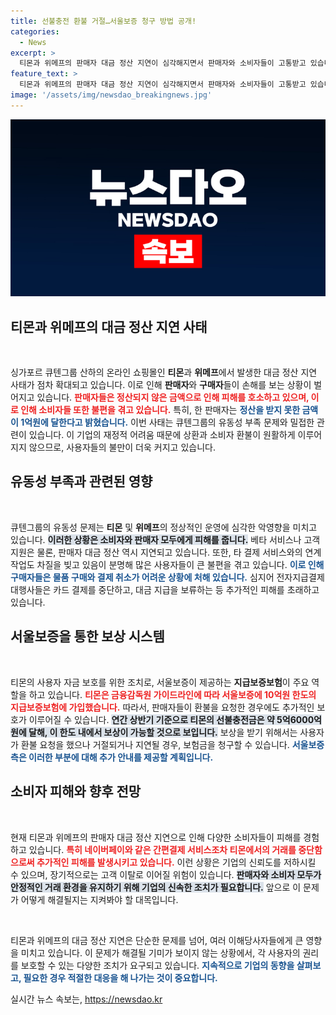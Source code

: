 ```yaml
---
title: 선불충전 환불 거절…서울보증 청구 방법 공개!
categories:
  - News
excerpt: >
  티몬과 위메프의 판매자 대금 정산 지연이 심각해지면서 판매자와 소비자들이 고통받고 있습니다. 유동성 위기로 카드 결제도 중단된 상황, 선불충전금 보상 가능성은 있지만 절차는 복잡해 우려가 커지고 있습니다.
feature_text: >
  티몬과 위메프의 판매자 대금 정산 지연이 심각해지면서 판매자와 소비자들이 고통받고 있습니다. 유동성 위기로 카드 결제도 중단된 상황, 선불충전금 보상 가능성은 있지만 절차는 복잡해 우려가 커지고 있습니다.
image: '/assets/img/newsdao_breakingnews.jpg'
---
```


<p><img src="/assets/img/newsdao_breakingnews.jpg" alt="firstkoreanews 속보" /></p>

<h2 data-ke-size="size26">티몬과 위메프의 대금 정산 지연 사태</h2>

<p data-ke-size="size16">&nbsp;</p>

<p>싱가포르 큐텐그룹 산하의 온라인 쇼핑몰인 <b>티몬</b>과 <b>위메프</b>에서 발생한 대금 정산 지연 사태가 점차 확대되고 있습니다. 이로 인해 <b>판매자</b>와 <b>구매자</b>들이 손해를 보는 상황이 벌어지고 있습니다. <b><span style="color: #ee2323;">판매자들은 정산되지 않은 금액으로 인해 피해를 호소하고 있으며, 이로 인해 소비자들 또한 불편을 겪고 있습니다.</span></b> 특히, 한 판매자는 <b><span style="color: #1a5490;">정산을 받지 못한 금액이 1억원에 달한다고 밝혔습니다.</span></b> 이번 사태는 큐텐그룹의 유동성 부족 문제와 밀접한 관련이 있습니다. 이 기업의 재정적 어려움 때문에 상환과 소비자 환불이 원활하게 이루어지지 않으므로, 사용자들의 불만이 더욱 커지고 있습니다.</p>

<h2 data-ke-size="size26">유동성 부족과 관련된 영향</h2>

<p data-ke-size="size16">&nbsp;</p>

<p>큐텐그룹의 유동성 문제는 <b>티몬</b> 및 <b>위메프</b>의 정상적인 운영에 심각한 악영향을 미치고 있습니다. <b><span style="background-color: #21538527;">이러한 상황은 소비자와 판매자 모두에게 피해를 줍니다.</span></b> 베타 서비스나 고객 지원은 물론, 판매자 대금 정산 역시 지연되고 있습니다. 또한, 타 결제 서비스와의 연계 작업도 차질을 빚고 있음이 분명해 많은 사용자들이 큰 불편을 겪고 있습니다. <b><span style="color: #1a5490;">이로 인해 구매자들은 물품 구매와 결제 취소가 어려운 상황에 처해 있습니다.</span></b> 심지어 전자지급결제대행사들은 카드 결제를 중단하고, 대금 지급을 보류하는 등 추가적인 피해를 초래하고 있습니다.</p>

<h2 data-ke-size="size26">서울보증을 통한 보상 시스템</h2>

<p data-ke-size="size16">&nbsp;</p>

<p>티몬의 사용자 자금 보호를 위한 조치로, 서울보증이 제공하는 <b>지급보증보험</b>이 주요 역할을 하고 있습니다. <b><span style="color: #ee2323;">티몬은 금융감독원 가이드라인에 따라 서울보증에 10억원 한도의 지급보증보험에 가입했습니다.</span></b> 따라서, 판매자들이 환불을 요청한 경우에도 추가적인 보호가 이루어질 수 있습니다. <b><span style="background-color: #21538527;">연간 상반기 기준으로 티몬의 선불충전금은 약 5억6000억원에 달해, 이 한도 내에서 보상이 가능할 것으로 보입니다.</span></b> 보상을 받기 위해서는 사용자가 환불 요청을 했으나 거절되거나 지연될 경우, 보험금을 청구할 수 있습니다. <b><span style="color: #1a5490;">서울보증 측은 이러한 부분에 대해 추가 안내를 제공할 계획입니다.</span></b></p>

<h2 data-ke-size="size26">소비자 피해와 향후 전망</h2>

<p data-ke-size="size16">&nbsp;</p>

<p>현재 티몬과 위메프의 판매자 대금 정산 지연으로 인해 다양한 소비자들이 피해를 경험하고 있습니다. <b><span style="color: #ee2323;">특히 네이버페이와 같은 간편결제 서비스조차 티몬에서의 거래를 중단함으로써 추가적인 피해를 발생시키고 있습니다.</span></b> 이런 상황은 기업의 신뢰도를 저하시킬 수 있으며, 장기적으로는 고객 이탈로 이어질 위험이 있습니다. <b><span style="background-color: #21538527;">판매자와 소비자 모두가 안정적인 거래 환경을 유지하기 위해 기업의 신속한 조치가 필요합니다.</span></b> 앞으로 이 문제가 어떻게 해결될지는 지켜봐야 할 대목입니다.</p>

<p data-ke-size="size16">&nbsp;</p>

<p>티몬과 위메프의 대금 정산 지연은 단순한 문제를 넘어, 여러 이해당사자들에게 큰 영향을 미치고 있습니다. 이 문제가 해결될 기미가 보이지 않는 상황에서, 각 사용자의 권리를 보호할 수 있는 다양한 조치가 요구되고 있습니다. <b><span style="color: #1a5490;">지속적으로 기업의 동향을 살펴보고, 필요한 경우 적절한 대응을 해 나가는 것이 중요합니다.</span></b></p>
실시간 뉴스 속보는, <a href="https://newsdao.kr" rel="dofollow">https://newsdao.kr</a>


